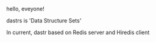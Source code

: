 hello, eveyone!

dastrs is 'Data Structure Sets'

In current, dastr based on Redis server and Hiredis client
